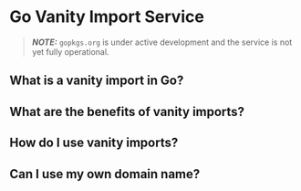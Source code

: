 # Go Vanity Import Service

>***NOTE:*** `gopkgs.org` is under active development and the service is not yet
fully operational.

## What is a vanity import in Go?

## What are the benefits of vanity imports?

## How do I use vanity imports?

## Can I use my own domain name?
